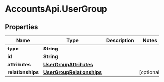 # AccountsApi.UserGroup

## Properties
Name | Type | Description | Notes
------------ | ------------- | ------------- | -------------
**type** | **String** |  | 
**id** | **String** |  | 
**attributes** | [**UserGroupAttributes**](UserGroupAttributes.md) |  | 
**relationships** | [**UserGroupRelationships**](UserGroupRelationships.md) |  | [optional] 
